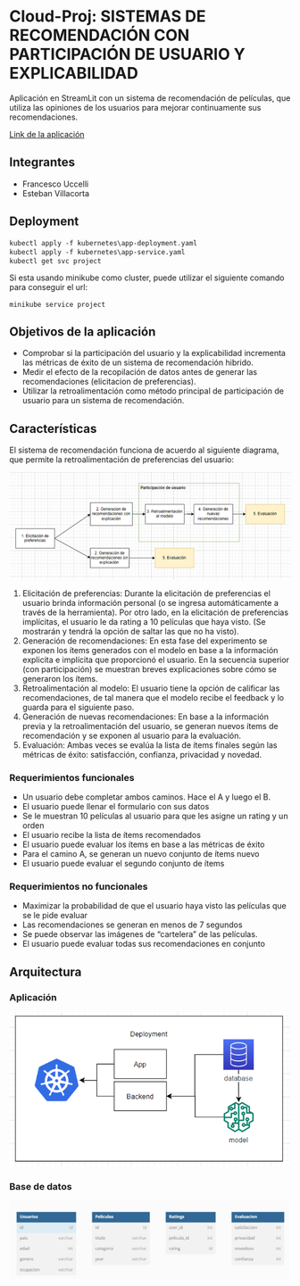 # Cloud-Proj: SISTEMAS DE  RECOMENDACIÓN CON  PARTICIPACIÓN DE USUARIO  Y EXPLICABILIDAD

Aplicación en StreamLit con un sistema de recomendación de películas, que utiliza las opiniones de los usuarios para mejorar continuamente sus recomendaciones.

[Link de la aplicación](https://flrotm-recomendacion-experimento-app-a17wtd.streamlit.app/?analytics=on)

## Integrantes

- Francesco Uccelli
- Esteban Villacorta


## Deployment

```
kubectl apply -f kubernetes\app-deployment.yaml
kubectl apply -f kubernetes\app-service.yaml
kubectl get svc project
```

Si esta usando minikube como cluster, puede utilizar el siguiente comando para conseguir el url:

```
minikube service project
```

## Objetivos de la aplicación

- Comprobar si la participación del usuario y la explicabilidad incrementa las métricas de éxito de un sistema de recomendación hibrido. 
- Medir el efecto de la recopilación de datos antes de generar las recomendaciones (elicitacion de preferencias).
- Utilizar la retroalimentación como método principal de participación de usuario para un sistema de recomendación. 

## Características

El sistema de recomendación funciona de acuerdo al siguiente diagrama, que permite la retroalimentación de preferencias del usuario:

![](images/characteristics.png)

1.	Elicitación de preferencias: Durante la elicitación de preferencias el usuario brinda información personal (o se ingresa automáticamente a través de la herramienta). Por otro lado, en la elicitación de preferencias implícitas, el usuario le da rating a 10 películas que haya visto. (Se mostrarán y tendrá la opción de saltar las que no ha visto).
2.	Generación de recomendaciones: En esta fase del experimento se exponen los ítems generados con el modelo en base a la información explicita e implícita que proporcionó el usuario. En la secuencia superior (con participación) se muestran breves explicaciones sobre cómo se generaron los ítems. 
3.	Retroalimentación al modelo: El usuario tiene la opción de calificar las recomendaciones, de tal manera que el modelo recibe el feedback y lo guarda para el siguiente paso.
4.	Generación de nuevas recomendaciones: En base a la información previa y la retroalimentación del usuario, se generan nuevos ítems de recomendación y se exponen al usuario para la evaluación.
5.	Evaluación: Ambas veces se evalúa la lista de ítems finales según las métricas de éxito: satisfacción, confianza, privacidad y novedad. 


### Requerimientos funcionales

- Un usuario debe completar ambos caminos. Hace el A y luego el B.
- El usuario puede llenar el formulario con sus datos
- Se le muestran 10 películas al usuario para que les asigne un rating y un orden
- El usuario recibe la lista de ítems recomendados
- El usuario puede evaluar los ítems en base a las métricas de éxito
- Para el camino A, se generan un nuevo conjunto de ítems nuevo
- El usuario puede evaluar el segundo conjunto de ítems

### Requerimientos no funcionales

- Maximizar la probabilidad de que el usuario haya visto las películas que se le pide evaluar
- Las recomendaciones se generan en menos de 7 segundos
- Se puede observar las imágenes de “cartelera” de las películas.
- El usuario puede evaluar todas sus recomendaciones en conjunto

## Arquitectura

### Aplicación
![arch](images/arch.png)

### Base de datos
![](images/bd.png)
